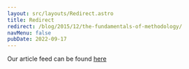 ```yaml
---
layout: src/layouts/Redirect.astro
title: Redirect
redirect: /blog/2015/12/the-fundamentals-of-methodology/
navMenu: false
pubDate: 2022-09-17
---
```

<div>
Our article feed can be found <a href="/blog/2015/12/the-fundamentals-of-methodology/">here</a>
</div>
